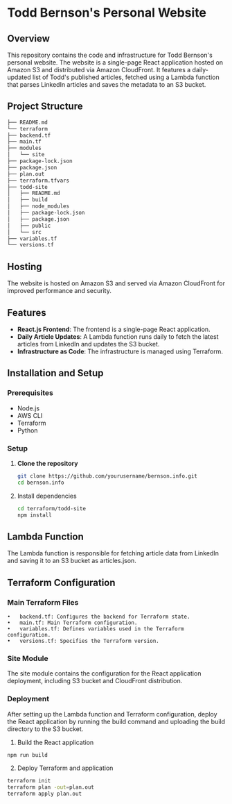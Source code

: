 # Todd Bernson's Personal Website

## Overview

This repository contains the code and infrastructure for Todd Bernson's personal website. The website is a single-page React application hosted on Amazon S3 and distributed via Amazon CloudFront. It features a daily-updated list of Todd's published articles, fetched using a Lambda function that parses LinkedIn articles and saves the metadata to an S3 bucket.

## Project Structure
```bash
├── README.md
└── terraform
├── backend.tf
├── main.tf
├── modules
│   └── site
├── package-lock.json
├── package.json
├── plan.out
├── terraform.tfvars
├── todd-site
│   ├── README.md
│   ├── build
│   ├── node_modules
│   ├── package-lock.json
│   ├── package.json
│   ├── public
│   └── src
├── variables.tf
└── versions.tf
```

## Hosting

The website is hosted on Amazon S3 and served via Amazon CloudFront for improved performance and security.

## Features

- **React.js Frontend**: The frontend is a single-page React application.
- **Daily Article Updates**: A Lambda function runs daily to fetch the latest articles from LinkedIn and updates the S3 bucket.
- **Infrastructure as Code**: The infrastructure is managed using Terraform.

## Installation and Setup

### Prerequisites

- Node.js
- AWS CLI
- Terraform
- Python

### Setup

1. **Clone the repository**

   ```bash
   git clone https://github.com/yourusername/bernson.info.git
   cd bernson.info
   ```
2.	Install dependencies

    ```bash
    cd terraform/todd-site
    npm install
    ```
## Lambda Function

The Lambda function is responsible for fetching article data from LinkedIn and saving it to an S3 bucket as articles.json.

## Terraform Configuration

### Main Terraform Files

	•	backend.tf: Configures the backend for Terraform state.
	•	main.tf: Main Terraform configuration.
	•	variables.tf: Defines variables used in the Terraform configuration.
	•	versions.tf: Specifies the Terraform version.

### Site Module

The site module contains the configuration for the React application deployment, including S3 bucket and CloudFront distribution.

### Deployment

After setting up the Lambda function and Terraform configuration, deploy the React application by running the build command and uploading the build directory to the S3 bucket.

1.	Build the React application

```bash
npm run build
```
2. Deploy Terraform and application

```bash
terraform init
terraform plan -out=plan.out
terraform apply plan.out 
```